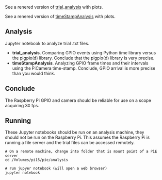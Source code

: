 See a renered version of [trial_analysis](https://nbviewer.jupyter.org/github/cudmore/pie/blob/master/analysis/trial_analysis.ipynb) with plots.

See a renered version of [timeStampAnalysis](https://nbviewer.jupyter.org/github/cudmore/pie/blob/master/analysis/timeStampAnalysis.ipynb) with plots.

## Analysis

Jupyter notebook to analyze trial .txt files.

 - **trial_analysis**. Comparing GPIO events using Python time library versus the pigpio(d) library. Conclude that the pigpio(d) library is very precise.
 - **timeStampAnalysis**. Analyzing GPIO frame times and their intervals using the PiCamera time-stamp. Conclude, GPIO arrival is more precise than you would think.
 
## Conclude

The Raspberry Pi GPIO and camera should be reliable for use on a scope acquiring 30 fps.

## Running

These Jupyter notebooks should be run on an analysis machine, they should not be run on the Raspberry Pi. This assumes the Raspberry Pi is running a file server and the trial files can be accessed remotely.

```
# On a remote machine, change into folder that is mount point of a PiE server
cd /Volumes/pi15/pie/analysis

# run jupyer notebook (will open a web browser)
jupyter notebook
```


